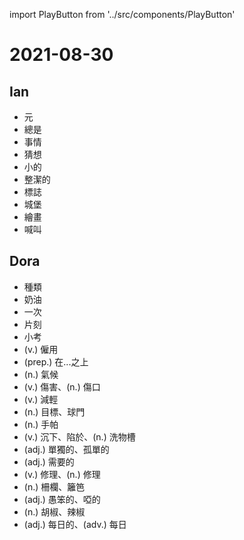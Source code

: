 import PlayButton from '../src/components/PlayButton'

# 2021-08-30

## Ian
- <PlayButton value="dollar" /> 元
- <PlayButton value="always" /> 總是
- <PlayButton value="matter" /> 事情
- <PlayButton value="guess" /> 猜想
- <PlayButton value="little" /> 小的
- <PlayButton value="tidy" /> 整潔的
- <PlayButton value="sign" /> 標誌
- <PlayButton value="castle" /> 城堡
- <PlayButton value="paint" /> 繪畫
- <PlayButton value="shout" /> 喊叫

## Dora
- <PlayButton value="kind" /> 種類
- <PlayButton value="butter" /> 奶油
- <PlayButton value="once" /> 一次
- <PlayButton value="moment" /> 片刻
- <PlayButton value="quiz" /> 小考
- <PlayButton value="employ" /> (v.) 僱用
- <PlayButton value="upon" /> (prep.) 在...之上
- <PlayButton value="climate" /> (n.) 氣候
- <PlayButton value="wound" /> (v.) 傷害、(n.) 傷口
- <PlayButton value="ease" /> (v.) 減輕
- <PlayButton value="goal" /> (n.) 目標、球門
- <PlayButton value="handkerchief" /> (n.) 手帕
- <PlayButton value="sink" /> (v.) 沉下、陷於、(n.) 洗物槽
- <PlayButton value="alone" /> (adj.) 單獨的、孤單的
- <PlayButton value="necessary" /> (adj.) 需要的
- <PlayButton value="repair" /> (v.) 修理、(n.) 修理
- <PlayButton value="fence" /> (n.) 柵欄、籬笆
- <PlayButton value="dumb" /> (adj.) 愚笨的、啞的
- <PlayButton value="pepper" /> (n.) 胡椒、辣椒
- <PlayButton value="daily" /> (adj.) 每日的、(adv.) 每日
